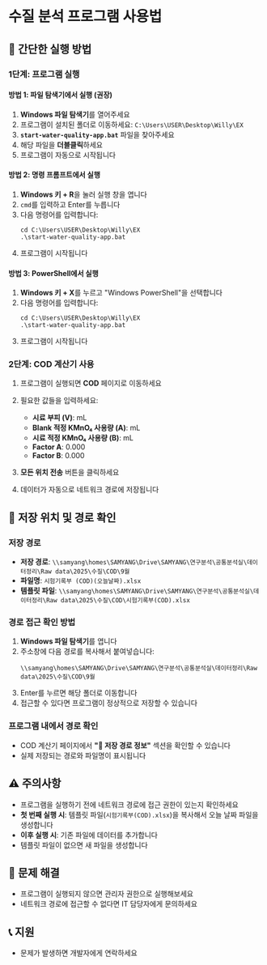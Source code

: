 # 수질 분석 프로그램 사용법

## 🚀 **간단한 실행 방법**

### **1단계: 프로그램 실행**
#### **방법 1: 파일 탐색기에서 실행 (권장)**
1. **Windows 파일 탐색기**를 열어주세요
2. 프로그램이 설치된 폴더로 이동하세요: `C:\Users\USER\Desktop\Willy\EX`
3. **`start-water-quality-app.bat`** 파일을 찾아주세요
4. 해당 파일을 **더블클릭**하세요
5. 프로그램이 자동으로 시작됩니다

#### **방법 2: 명령 프롬프트에서 실행**
1. **Windows 키 + R**을 눌러 실행 창을 엽니다
2. `cmd`를 입력하고 Enter를 누릅니다
3. 다음 명령어를 입력합니다:
   ```
   cd C:\Users\USER\Desktop\Willy\EX
   .\start-water-quality-app.bat
   ```
4. 프로그램이 시작됩니다

#### **방법 3: PowerShell에서 실행**
1. **Windows 키 + X**를 누르고 "Windows PowerShell"을 선택합니다
2. 다음 명령어를 입력합니다:
   ```
   cd C:\Users\USER\Desktop\Willy\EX
   .\start-water-quality-app.bat
   ```
3. 프로그램이 시작됩니다

### **2단계: COD 계산기 사용**
1. 프로그램이 실행되면 **COD** 페이지로 이동하세요
2. 필요한 값들을 입력하세요:
   - **시료 부피 (V)**: mL
   - **Blank 적정 KMnO₄ 사용량 (A)**: mL  
   - **시료 적정 KMnO₄ 사용량 (B)**: mL
   - **Factor A**: 0.000
   - **Factor B**: 0.000

3. **모든 위치 전송** 버튼을 클릭하세요
4. 데이터가 자동으로 네트워크 경로에 저장됩니다

## 📁 **저장 위치 및 경로 확인**

### **저장 경로**
- **저장 경로**: `\\samyang\homes\SAMYANG\Drive\SAMYANG\연구분석\공통분석실\데이터정리\Raw data\2025\수질\COD\9월`
- **파일명**: `시험기록부 (COD)(오늘날짜).xlsx`
- **템플릿 파일**: `\\samyang\homes\SAMYANG\Drive\SAMYANG\연구분석\공통분석실\데이터정리\Raw data\2025\수질\COD\시험기록부(COD).xlsx`

### **경로 접근 확인 방법**
1. **Windows 파일 탐색기**를 엽니다
2. 주소창에 다음 경로를 복사해서 붙여넣습니다:
   ```
   \\samyang\homes\SAMYANG\Drive\SAMYANG\연구분석\공통분석실\데이터정리\Raw data\2025\수질\COD\9월
   ```
3. Enter를 누르면 해당 폴더로 이동합니다
4. 접근할 수 있다면 프로그램이 정상적으로 저장할 수 있습니다

### **프로그램 내에서 경로 확인**
- COD 계산기 페이지에서 **"📁 저장 경로 정보"** 섹션을 확인할 수 있습니다
- 실제 저장되는 경로와 파일명이 표시됩니다

## ⚠️ **주의사항**
- 프로그램을 실행하기 전에 네트워크 경로에 접근 권한이 있는지 확인하세요
- **첫 번째 실행 시**: 템플릿 파일(`시험기록부(COD).xlsx`)을 복사해서 오늘 날짜 파일을 생성합니다
- **이후 실행 시**: 기존 파일에 데이터를 추가합니다
- 템플릿 파일이 없으면 새 파일을 생성합니다

## 🔧 **문제 해결**
- 프로그램이 실행되지 않으면 관리자 권한으로 실행해보세요
- 네트워크 경로에 접근할 수 없다면 IT 담당자에게 문의하세요

## 📞 **지원**
- 문제가 발생하면 개발자에게 연락하세요
